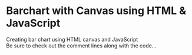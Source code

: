 # Barchart with Canvas using HTML & JavaScript
Creating bar chart using HTML canvas and JavaScript
<br>
Be sure to check out the comment lines along with the code...
